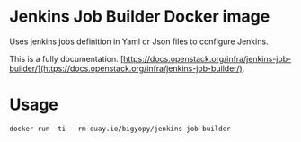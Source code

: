 # Jenkins Job Builder Docker image

Uses jenkins jobs definition in Yaml or Json files to configure Jenkins.

This is a fully documentation.
[https://docs.openstack.org/infra/jenkins-job-builder/](https://docs.openstack.org/infra/jenkins-job-builder/).

# Usage

```
docker run -ti --rm quay.io/bigyopy/jenkins-job-builder
```

